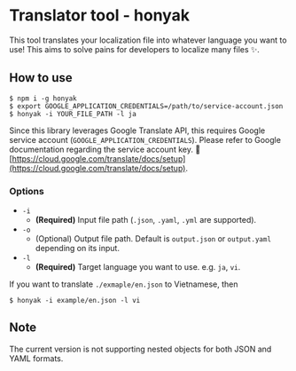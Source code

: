 # Translator tool - honyak

This tool translates your localization file into whatever language you want to use! This aims to solve pains for developers to localize many files :sparkles:. 

## How to use

```shell script
$ npm i -g honyak
$ export GOOGLE_APPLICATION_CREDENTIALS=/path/to/service-account.json
$ honyak -i YOUR_FILE_PATH -l ja
```

Since this library leverages Google Translate API, this requires Google service account (`GOOGLE_APPLICATION_CREDENTIALS`).
Please refer to Google documentation regarding the service account key.
:link: [https://cloud.google.com/translate/docs/setup](https://cloud.google.com/translate/docs/setup).

### Options

- `-i`
  - __(Required)__ Input file path (`.json`, `.yaml`, `.yml` are supported).
- `-o`
  - (Optional) Output file path. Default is `output.json` or `output.yaml` depending on its input.
- `-l`
  - __(Required)__ Target language you want to use. e.g. `ja`, `vi`.
  
If you want to translate `./exmaple/en.json` to Vietnamese, then 

```shell script
$ honyak -i example/en.json -l vi
```

## Note

The current version is not supporting nested objects for both JSON and YAML formats.
